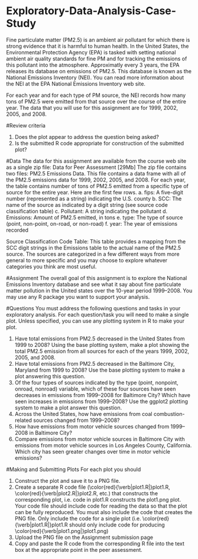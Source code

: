 # Exploratory-Data-Analysis-Case-Study

Fine particulate matter (PM2.5) is an ambient air pollutant for which there is strong evidence that it is harmful to human health. 
In the United States, the Environmental Protection Agency (EPA) is tasked with setting national ambient air quality standards for fine PM 
and for tracking the emissions of this pollutant into the atmosphere. Approximatly every 3 years, 
the EPA releases its database on emissions of PM2.5. This database is known as the National Emissions Inventory (NEI). 
You can read more information about the NEI at the EPA National Emissions Inventory web site.

For each year and for each type of PM source, the NEI records how many tons of PM2.5 were emitted from that source over the course of the 
entire year. The data that you will use for this assignment are for 1999, 2002, 2005, and 2008.

#Review criteria 
1. Does the plot appear to address the question being asked?
2. Is the submitted R code appropriate for construction of the submitted plot?

#Data
The data for this assignment are available from the course web site as a single zip file:
Data for Peer Assessment [29Mb]
The zip file contains two files:
PM2.5 Emissions Data. This file contains a data frame with all of the PM2.5 emissions data for 1999, 2002, 2005, and 2008. 
For each year, the table contains number of tons of PM2.5 emitted from a specific type of source for the entire year. 
Here are the first few rows.
a. fips: A five-digit number (represented as a string) indicating the U.S. county
b. SCC: The name of the source as indicated by a digit string (see source code classification table)
c. Pollutant: A string indicating the pollutant
d. Emissions: Amount of PM2.5 emitted, in tons
e. type: The type of source (point, non-point, on-road, or non-road)
f. year: The year of emissions recorded

Source Classification Code Table: This table provides a mapping from the SCC digit strings in the Emissions table to the actual name 
of the PM2.5 source. The sources are categorized in a few different ways from more general to more specific and 
you may choose to explore whatever categories you think are most useful. 

#Assignment
The overall goal of this assignment is to explore the National Emissions Inventory database and 
see what it say about fine particulate matter pollution in the United states over the 10-year period 1999–2008. 
You may use any R package you want to support your analysis.

#Questions
You must address the following questions and tasks in your exploratory analysis. 
For each question/task you will need to make a single plot. Unless specified, you can use any plotting system in R to make your plot.

1. Have total emissions from PM2.5 decreased in the United States from 1999 to 2008? Using the base plotting system, 
make a plot showing the total PM2.5 emission from all sources for each of the years 1999, 2002, 2005, and 2008.
2. Have total emissions from PM2.5 decreased in the Baltimore City, Maryland from 1999 to 2008? Use the base plotting system to 
make a plot answering this question.
3. Of the four types of sources indicated by the type (point, nonpoint, onroad, nonroad) variable, which of these 
four sources have seen decreases in emissions from 1999–2008 for Baltimore City? Which have seen increases in
emissions from 1999–2008? Use the ggplot2 plotting system to make a plot answer this question.
4. Across the United States, how have emissions from coal combustion-related sources changed from 1999–2008?
5. How have emissions from motor vehicle sources changed from 1999–2008 in Baltimore City?
6. Compare emissions from motor vehicle sources in Baltimore City with emissions from motor vehicle sources in Los Angeles County, 
California. Which city has seen greater changes over time in motor vehicle emissions?

#Making and Submitting Plots
For each plot you should

1. Construct the plot and save it to a PNG file.
2. Create a separate R code file (\color{red}{\verb|plot1.R|}plot1.R, \color{red}{\verb|plot2.R|}plot2.R, etc.) that constructs the corresponding plot, i.e. code in plot1.R constructs the plot1.png plot. Your code file should include code for reading the data so that the plot can be fully reproduced. You must also include the code that creates the PNG file. Only include the code for a single plot (i.e. \color{red}{\verb|plot1.R|}plot1.R should only include code for producing \color{red}{\verb|plot1.png|}plot1.png)
3. Upload the PNG file on the Assignment submission page
4. Copy and paste the R code from the corresponding R file into the text box at the appropriate point in the peer assessment.
